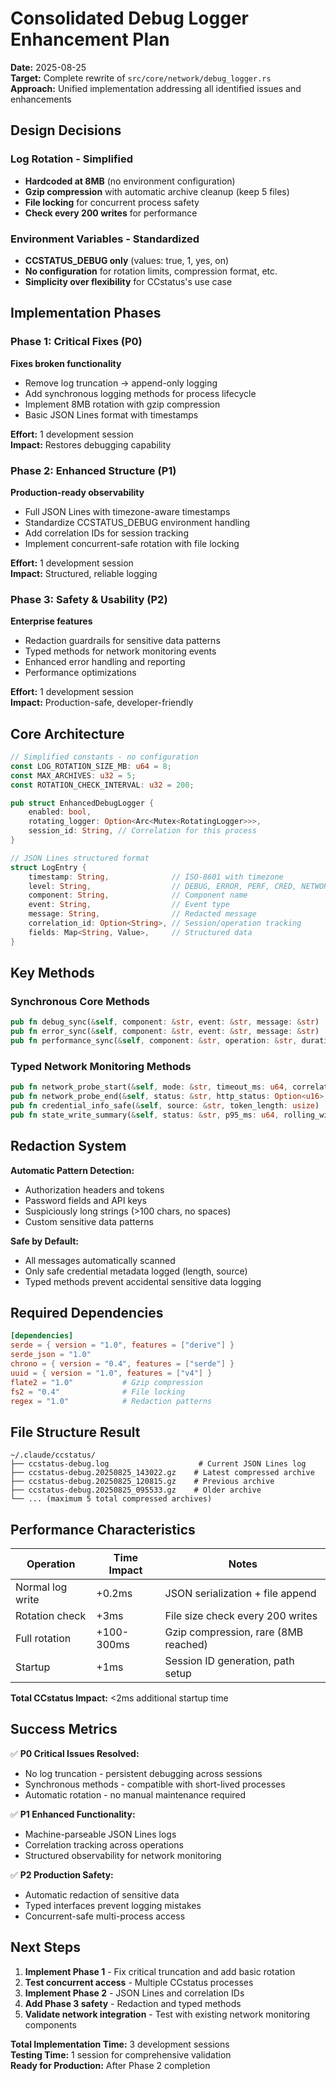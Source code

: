 # Consolidated Debug Logger Enhancement Plan

**Date:** 2025-08-25  
**Target:** Complete rewrite of `src/core/network/debug_logger.rs`  
**Approach:** Unified implementation addressing all identified issues and enhancements

## Design Decisions

### Log Rotation - Simplified
- **Hardcoded at 8MB** (no environment configuration)
- **Gzip compression** with automatic archive cleanup (keep 5 files)
- **File locking** for concurrent process safety
- **Check every 200 writes** for performance

### Environment Variables - Standardized  
- **CCSTATUS_DEBUG only** (values: true, 1, yes, on)
- **No configuration** for rotation limits, compression format, etc.
- **Simplicity over flexibility** for CCstatus's use case

## Implementation Phases

### Phase 1: Critical Fixes (P0)
**Fixes broken functionality**

- Remove log truncation → append-only logging
- Add synchronous logging methods for process lifecycle
- Implement 8MB rotation with gzip compression  
- Basic JSON Lines format with timestamps

**Effort:** 1 development session  
**Impact:** Restores debugging capability

### Phase 2: Enhanced Structure (P1)
**Production-ready observability**

- Full JSON Lines with timezone-aware timestamps
- Standardize CCSTATUS_DEBUG environment handling
- Add correlation IDs for session tracking
- Implement concurrent-safe rotation with file locking

**Effort:** 1 development session  
**Impact:** Structured, reliable logging

### Phase 3: Safety & Usability (P2)
**Enterprise features**

- Redaction guardrails for sensitive data patterns
- Typed methods for network monitoring events
- Enhanced error handling and reporting
- Performance optimizations

**Effort:** 1 development session  
**Impact:** Production-safe, developer-friendly

## Core Architecture

```rust
// Simplified constants - no configuration
const LOG_ROTATION_SIZE_MB: u64 = 8;
const MAX_ARCHIVES: u32 = 5;
const ROTATION_CHECK_INTERVAL: u32 = 200;

pub struct EnhancedDebugLogger {
    enabled: bool,
    rotating_logger: Option<Arc<Mutex<RotatingLogger>>>,
    session_id: String, // Correlation for this process
}

// JSON Lines structured format
struct LogEntry {
    timestamp: String,              // ISO-8601 with timezone
    level: String,                  // DEBUG, ERROR, PERF, CRED, NETWORK
    component: String,              // Component name  
    event: String,                  // Event type
    message: String,                // Redacted message
    correlation_id: Option<String>, // Session/operation tracking
    fields: Map<String, Value>,     // Structured data
}
```

## Key Methods

### Synchronous Core Methods
```rust  
pub fn debug_sync(&self, component: &str, event: &str, message: &str)
pub fn error_sync(&self, component: &str, event: &str, message: &str)
pub fn performance_sync(&self, component: &str, operation: &str, duration_ms: u64)
```

### Typed Network Monitoring Methods
```rust
pub fn network_probe_start(&self, mode: &str, timeout_ms: u64, correlation_id: String)
pub fn network_probe_end(&self, status: &str, http_status: Option<u16>, duration_ms: u64, correlation_id: String)
pub fn credential_info_safe(&self, source: &str, token_length: usize)
pub fn state_write_summary(&self, status: &str, p95_ms: u64, rolling_window_size: u32)
```

## Redaction System

**Automatic Pattern Detection:**
- Authorization headers and tokens
- Password fields and API keys  
- Suspiciously long strings (>100 chars, no spaces)
- Custom sensitive data patterns

**Safe by Default:**
- All messages automatically scanned
- Only safe credential metadata logged (length, source)
- Typed methods prevent accidental sensitive data logging

## Required Dependencies

```toml
[dependencies]
serde = { version = "1.0", features = ["derive"] }
serde_json = "1.0"
chrono = { version = "0.4", features = ["serde"] }
uuid = { version = "1.0", features = ["v4"] }
flate2 = "1.0"           # Gzip compression
fs2 = "0.4"              # File locking  
regex = "1.0"            # Redaction patterns
```

## File Structure Result

```
~/.claude/ccstatus/
├── ccstatus-debug.log                    # Current JSON Lines log
├── ccstatus-debug.20250825_143022.gz    # Latest compressed archive
├── ccstatus-debug.20250825_120815.gz    # Previous archive
├── ccstatus-debug.20250825_095533.gz    # Older archive
└── ... (maximum 5 total compressed archives)
```

## Performance Characteristics

| Operation | Time Impact | Notes |
|-----------|-------------|-------|
| Normal log write | +0.2ms | JSON serialization + file append |
| Rotation check | +3ms | File size check every 200 writes |
| Full rotation | +100-300ms | Gzip compression, rare (8MB reached) |
| Startup | +1ms | Session ID generation, path setup |

**Total CCstatus Impact:** <2ms additional startup time

## Success Metrics

✅ **P0 Critical Issues Resolved:**
- No log truncation - persistent debugging across sessions
- Synchronous methods - compatible with short-lived processes  
- Automatic rotation - no manual maintenance required

✅ **P1 Enhanced Functionality:**
- Machine-parseable JSON Lines logs
- Correlation tracking across operations
- Structured observability for network monitoring

✅ **P2 Production Safety:**
- Automatic redaction of sensitive data
- Typed interfaces prevent logging mistakes
- Concurrent-safe multi-process access

## Next Steps

1. **Implement Phase 1** - Fix critical truncation and add basic rotation
2. **Test concurrent access** - Multiple CCstatus processes 
3. **Implement Phase 2** - JSON Lines and correlation IDs
4. **Add Phase 3 safety** - Redaction and typed methods
5. **Validate network integration** - Test with existing network monitoring components

**Total Implementation Time:** 3 development sessions  
**Testing Time:** 1 session for comprehensive validation  
**Ready for Production:** After Phase 2 completion